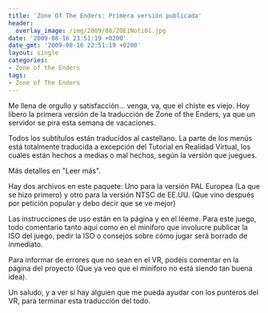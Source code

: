 ```yaml
---
title: 'Zone Of The Enders: Primera versión publicada'
header:
  overlay_image: /img/2009/08/ZOE1Noti01.jpg
date: '2009-08-16 23:51:19 +0200'
date_gmt: '2009-08-16 22:51:19 +0200'
layout: single
categories:
- Zone of the Enders
tags:
- Zone of The Enders
---
```

Me llena de orgullo y satisfacción... venga, va, que el chiste es viejo. 
Hoy libero la primera versión de la traducción de Zone of the Enders, ya que 
un servidor se pira esta semana de vacaciones.

Todos los subtítulos están traducidos al castellano. La parte de los menús 
está totalmente traducida a excepción del Tutorial en Realidad Virtual, 
los cuales están hechos a medias o mal hechos, según la versión que juegues.

Más detalles en "Leer más".

<!--more-->

Hay dos archivos en este paquete: Uno para la versión PAL Europea (La que se 
hizo primero) y otro para la versión NTSC de EE.UU. (Que vino después por 
petición popular y debo decir que se ve mejor)

Las instrucciones de uso están en la página y en el léeme. Para este juego, 
todo comentario tanto aquí como en el miniforo que involucre publicar la ISO 
del juego, pedir la ISO o consejos sobre cómo jugar será borrado de inmediato.

Para informar de errores que no sean en el VR, podéis comentar en la página del 
proyecto (Que ya veo que el miniforo no está siendo tan buena idea).

Un saludo, y a ver si hay alguien que me pueda ayudar con los punteros del VR, 
para terminar esta traducción del todo.
